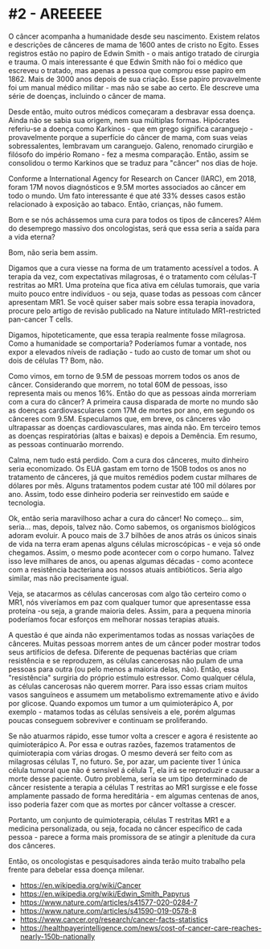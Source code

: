 # #2 - AREEEEE


O câncer acompanha a humanidade desde seu nascimento. Existem relatos e descrições de cânceres de mama de 1600 antes de cristo no Egito. Esses registros estão no papiro de Edwin Smith - o mais antigo tratado de cirurgia e trauma. O mais interessante é que Edwin Smith não foi o médico que escreveu o tratado, mas apenas a pessoa que comprou esse papiro em 1862. Mais de 3000 anos depois de sua criação. Esse papiro provavelmente foi um manual médico militar - mas não se sabe ao certo. Ele descreve uma série de doenças, incluindo o câncer de mama.

Desde então, muito outros médicos começaram a desbravar essa doença. Ainda não se sabia sua origem, nem sua múltiplas formas. Hipócrates referiu-se a doença como Karkinos - que em grego significa caranguejo - provavelmente porque a superfície do câncer de mama, com suas veias sobressalentes, lembravam um caranguejo. Galeno, renomado cirurgião e filósofo do império Romano - fez a mesma comparação. Então, assim se consolidou o termo Karkinos que se traduz para "câncer" nos dias de hoje.

Conforme a International Agency for Research on Cancer (IARC), em 2018, foram 17M novos diagnósticos e 9.5M mortes associados ao câncer em todo o mundo. Um fato interessante é que até 33% desses casos estão relacionado à exposição ao tabaco. Então, crianças, não fumem.

Bom e se nós achássemos uma cura para todos os tipos de cânceres? Além do desemprego massivo dos oncologistas, será que essa seria a saída para a vida eterna?

Bom, não seria bem assim.

Digamos que a cura viesse na forma de um tratamento acessível a todos. A terapia da vez, com expectativas milagrosas, é o tratamento com células-T restritas ao MR1. Uma proteína que fica ativa em células tumorais, que varia muito pouco entre indivíduos - ou seja, quase todas as pessoas com câncer apresentam MR1. Se você quiser saber mais sobre essa terapia inovadora, procure pelo artigo de revisão publicado na Nature intitulado MR1-restricted pan-cancer T cells.

Digamos, hipoteticamente, que essa terapia realmente fosse milagrosa. Como a humanidade se comportaria? Poderíamos fumar a vontade, nos expor a elevados níveis de radiação - tudo ao custo de tomar um shot ou dois de células T? Bom, não.

Como vimos, em torno de 9.5M de pessoas morrem todos os anos de câncer. Considerando que morrem, no total 60M de pessoas, isso representa mais ou menos 16%. Então do que as pessoas ainda morreriam com a cura do câncer? A primeira causa disparada de morte no mundo são as doenças cardiovasculares com 17M de mortes por ano, em segundo os cânceres com 9.5M. Especulamos que, em breve, os cânceres vão ultrapassar as doenças cardiovasculares, mas ainda não. Em terceiro temos as doenças respiratórias (altas e baixas) e depois a Demência. Em resumo, as pessoas continuarão morrendo. 

Calma, nem tudo está perdido. Com a cura dos cânceres, muito dinheiro seria economizado. Os EUA gastam em torno de 150B todos os anos no tratamento de cânceres, já que muitos remédios podem custar milhares de dólares por mês. Alguns tratamentos podem custar até 100 mil dólares por ano. Assim, todo esse dinheiro poderia ser reinvestido em saúde e tecnologia. 

Ok, então seria maravilhoso achar a cura do câncer! No começo... sim, seria... mas, depois, talvez não. Como sabemos, os organismos biológicos adoram evoluir. A pouco mais de 3.7 bilhões de anos atrás os únicos sinais de vida na terra eram apenas alguns células microscópicas - e veja só onde chegamos. Assim, o mesmo pode acontecer com o corpo humano. Talvez isso leve milhares de anos, ou apenas algumas décadas - como acontece com a resistência bacteriana aos nossos atuais antibióticos. Seria algo similar, mas não precisamente igual.

Veja, se atacarmos as células cancerosas com algo tão certeiro como o MR1, nós viveríamos em paz com qualquer tumor que apresentasse essa proteína -ou seja, a grande maioria deles. Assim, para a pequena minoria poderíamos focar esforços em melhorar nossas terapias atuais.

A questão é que ainda não experimentamos todas as nossas variações de cânceres. Muitas pessoas morrem antes de um câncer poder mostrar todos seus artifícios de defesa. Diferente de pequenas bactérias que criam resistência e se reproduzem, as células cancerosas não pulam de uma pessoas para outra (ou pelo menos a maioria delas, não). Então, essa "resistência" surgiria do próprio estímulo estressor. Como qualquer célula, as células cancerosas não querem morrer. Para isso essas criam muitos vasos sanguíneos e assumem um metabolismo extremamente ativo e ávido por glicose. Quando expomos um tumor a um quimioterápico A, por exemplo - matamos todas as células sensíveis a ele, porém algumas poucas conseguem sobreviver e continuam se proliferando.

Se não atuarmos rápido, esse tumor volta a crescer e agora é resistente ao quimioterápico A. Por essa e outras razões, fazemos tratamentos de quimioterapia com várias drogas. O mesmo deverá ser feito com as milagrosas células T, no futuro. Se, por azar, um paciente tiver 1 única célula tumoral que não é sensível á célula T, ela irá se reproduzir e causar a morte desse paciente. Outro problema, seria se um tipo determinado de câncer resistente a terapia a células T restritas ao MR1 surgisse e ele fosse amplamente passado de forma hereditária - em algumas centenas de anos, isso poderia fazer com que as mortes por câncer voltasse a crescer.

Portanto, um conjunto de quimioterapia, células T restritas MR1 e a medicina personalizada, ou seja, focada no câncer específico de cada pessoa - parece a forma mais promissora de se atingir a plenitude da cura dos cânceres.

Então, os oncologistas e pesquisadores ainda terão muito trabalho pela frente para debelar essa doença milenar.



- https://en.wikipedia.org/wiki/Cancer
- https://en.wikipedia.org/wiki/Edwin_Smith_Papyrus
- https://www.nature.com/articles/s41577-020-0284-7
- https://www.nature.com/articles/s41590-019-0578-8
- https://www.cancer.org/research/cancer-facts-statistics
- https://healthpayerintelligence.com/news/cost-of-cancer-care-reaches-nearly-150b-nationally